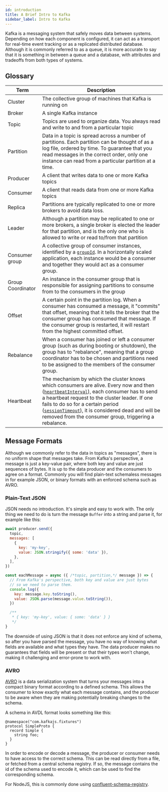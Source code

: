 ```yaml
---
id: introduction
title: A Brief Intro to Kafka
sidebar_label: Intro to Kafka
---
```


Kafka is a messaging system that safely moves data between systems. Depending on how each component
is configured, it can act as a transport for real-time event tracking or as a replicated distributed
database. Although it is commonly referred to as a queue, it is more accurate to say that it is
something in between a queue and a database, with attributes and tradeoffs from both types of
systems.

## Glossary

| Term              | Description                                                                                                                                                                                                                                                                                                                                                                                                                                                                  |
| ----------------- | ---------------------------------------------------------------------------------------------------------------------------------------------------------------------------------------------------------------------------------------------------------------------------------------------------------------------------------------------------------------------------------------------------------------------------------------------------------------------------- |
| Cluster           | The collective group of machines that Kafka is running on                                                                                                                                                                                                                                                                                                                                                                                                                    |
| Broker            | A single Kafka instance                                                                                                                                                                                                                                                                                                                                                                                                                                                      |
| Topic             | Topics are used to organize data. You always read and write to and from a particular topic                                                                                                                                                                                                                                                                                                                                                                                   |
| Partition         | Data in a topic is spread across a number of partitions. Each partition can be thought of as a log file, ordered by time. To guarantee that you read messages in the correct order, only one instance can read from a particular partition at a time.                                                                                                                                                                                                                        |
| Producer          | A client that writes data to one or more Kafka topics                                                                                                                                                                                                                                                                                                                                                                                                                        |
| Consumer          | A client that reads data from one or more Kafka topics                                                                                                                                                                                                                                                                                                                                                                                                                       |
| Replica           | Partitions are typically replicated to one or more brokers to avoid data loss.                                                                                                                                                                                                                                                                                                                                                                                               |
| Leader            | Although a partition may be replicated to one or more brokers, a single broker is elected the leader for that partition, and is the only one who is allowed to write or read to/from that partition                                                                                                                                                                                                                                                                          |
| Consumer group    | A collective group of consumer instances, identified by a [`groupId`](https://kafka.js.org/docs/consuming#a-name-options-a-options). In a horizontally scaled application, each instance would be a consumer and together they would act as a consumer group.                                                                                                                                                                                                                |
| Group Coordinator | An instance in the consumer group that is responsible for assigning partitions to consume from to the consumers in the group                                                                                                                                                                                                                                                                                                                                                 |
| Offset            | A certain point in the partition log. When a consumer has consumed a message, it "commits" that offset, meaning that it tells the broker that the consumer group has consumed that message. If the consumer group is restarted, it will restart from the highest committed offset.                                                                                                                                                                                           |
| Rebalance         | When a consumer has joined or left a consumer group (such as during booting or shutdown), the group has to "rebalance", meaning that a group coordinator has to be chosen and partitions need to be assigned to the members of the consumer group.                                                                                                                                                                                                                           |
| Heartbeat         | The mechanism by which the cluster knows which consumers are alive. Every now and then ([`heartbeatInterval`](https://kafka.js.org/docs/consuming#a-name-options-a-options)), each consumer has to send a heartbeat request to the cluster leader. If one fails to do so for a certain period ([`sessionTimeout`](https://kafka.js.org/docs/consuming#a-name-options-a-options)), it is considered dead and will be removed from the consumer group, triggering a rebalance. |

## Message Formats

Although we commonly refer to the data in topics as "messages", there is no uniform shape that
messages take. From Kafka's perspective, a message is just a key-value pair, where both key and
value are just sequences of bytes. It is up to the data producer and the consumers to agree on a
format. Commonly you will find plain-text schemaless messages in for example JSON, or binary formats
with an enforced schema such as AVRO.

### Plain-Text JSON

JSON needs no introduction. It's simple and easy to work with. The only thing we need to do is turn
the message `Buffer` into a string and parse it, for example like this:

```javascript
await producer.send({
  topic,
  messages: [
    {
      key: 'my-key',
      value: JSON.stringify({ some: 'data' }),
    },
  ],
})

const eachMessage = async ({ /*topic, partition,*/ message }) => {
  // From Kafka's perspective, both key and value are just bytes
  // so we need to parse them.
  console.log({
    key: message.key.toString(),
    value: JSON.parse(message.value.toString()),
  })

  /**
   * { key: 'my-key', value: { some: 'data' } }
   */
}
```

The downside of using JSON is that it does not enforce any kind of schema, so after you have parsed
the message, you have no way of knowing what fields are available and what types they have. The data
producer makes no guarantees that fields will be present or that their types won't change, making it
challenging and error-prone to work with.

### AVRO

[AVRO](https://avro.apache.org/docs/current/) is a data serialization system that turns your
messages into a compact binary format according to a defined schema. This allows the consumer to
know exactly what each message contains, and the producer to be aware when they are making
potentially breaking changes to the schema.

A schema in AVDL format looks something like this:

```
@namespace("com.kafkajs.fixtures")
protocol SimpleProto {
  record Simple {
    string foo;
  }
}
```

In order to encode or decode a message, the producer or consumer needs to have access to the correct
schema. This can be read directly from a file, or fetched from a central schema registry. If so, the
message contains the id of the schema used to encode it, which can be used to find the corresponding
schema.

For NodeJS, this is commonly done using
[confluent-schema-registry](https://www.npmjs.com/package/@kafkajs/confluent-schema-registry).
